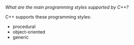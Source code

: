 _What are the main programming styles supported by C++?_

C++ supports these programming styles:
* procedural
* object-oriented
* generic 

